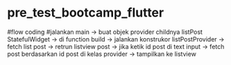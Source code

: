 # pre_test_bootcamp_flutter

#flow coding
#jalankan main -> buat objek provider childnya listPost StatefulWidget -> di function build -> jalankan konstrukor listPostProvider -> fetch list post -> retrun listview post 
 -> jika ketik id post di text input -> fetch post berdasarkan id post di kelas provider -> tampilkan ke listview 
